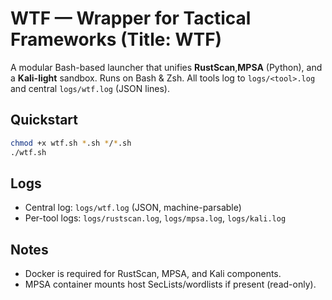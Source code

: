 # WTF — Wrapper for Tactical Frameworks (Title: WTF)

A modular Bash-based launcher that unifies **RustScan**,**MPSA** (Python), and a **Kali-light** sandbox.
Runs on Bash & Zsh. All tools log to `logs/<tool>.log` and central `logs/wtf.log` (JSON lines).

## Quickstart
```bash
chmod +x wtf.sh *.sh */*.sh
./wtf.sh
```

## Logs
- Central log: `logs/wtf.log` (JSON, machine-parsable)
- Per-tool logs: `logs/rustscan.log`, `logs/mpsa.log`, `logs/kali.log`

## Notes
- Docker is required for RustScan, MPSA, and Kali components.
- MPSA container mounts host SecLists/wordlists if present (read-only).
